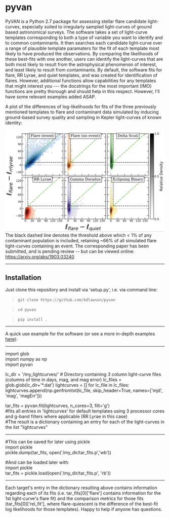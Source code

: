 # pyvan
PyVAN is a Python 2.7 package for assessing stellar flare candidate light-curves, especially suited to irregularly sampled light-curves of ground based astronomical surveys. The software takes a set of light-curve templates corresponding to both a type of variable you want to identify and to common contaminants. It then searches each candidate light-curve over a range of plausible template paramaters for the fit of each template most likely to have produced the observations. By comparing the likelihoods of these best-fits with one another, users can identify the light-curves that are both most likely to result from the astrophysical phenomenon of interest, and least likely to result from contaminants. By default, the software fits for flare, RR Lyrae, and quiet templates, and was created for identification of flares. However, additional functions allow capabilities for any templates that might interest you --- the docstrings for the most important (IMO) functions are pretty thorough and should help in this respect. However, I'll have some relevant examples added ASAP.

A plot of the differences of log-likelihoods for fits of the three previously mentioned templates to flare and contaminant data simulated by inducing ground-based survey quality and sampling in Kepler light-curves of known identity:

![](images/sim_scatters.png)
The black dashed line denotes the threshold above which < 1% of any contaminant population is included, retaining ~66% of all simulated flare light-curves containing an event. The corresponding paper has been submitted, and is pending review --  but can be viewed online: https://arxiv.org/abs/1903.03240

--------------------------------------------------------------------
## Installation

Just clone this repository and install via 'setup.py', i.e. via command line:

> `git clone https://github.com/kdlawson/pyvan`

> `cd pyvan`

> `pip install .`

--------------------------------------------------------------------

A quick use example for the software (or see a more in-depth examples [here](examples/)):

--------------------------------------------------------------------

import glob \
import numpy as np \
import pyvan

lc_dir = '/my_lightcurves/' # Directory containing 3 column light-curve files (columns of time in days, mag, and mag error)
lc_files = glob.glob(lc_dir+'*.dat')
lightcurves = []
for lc_file in lc_files:
  lightcurves.append(np.genfromtxt(lc_file, skip_header=True, names=['mjd', 'mag', 'magErr']))

tar_fits = pyvan.fit(lightcurves, n_cores=3, filt='g')\
#fits all entries in 'lightcurves' for default templates using 3 processor cores and g-band filters where applicable (RR Lyrae in this case)\
#The result is a dictionary containing an entry for each of the light-curves in the list "lightcurves"

--------------------------------------------------------------------

#This can be saved for later using pickle\
import pickle\
pickle.dump(tar_fits, open('/my_dir/tar_fits.p','wb'))
    
#And can be loaded later with:\
import pickle\
tar_fits = pickle.load(open('/my_dir/tar_fits.p', 'rb'))

--------------------------------------------------------------------

Each target's entry in the dictionary resulting above contains information regarding each of its fits (i.e. tar_fits[0]['flare'] contains information for the 1st light-curve's flare fit) and the comparison metrics for those fits (tar_fits[0]['rel_fit'], where flare-quiescent is the difference of the best-fit log likelihoods for those templates). Happy to help if anyone has questions.
